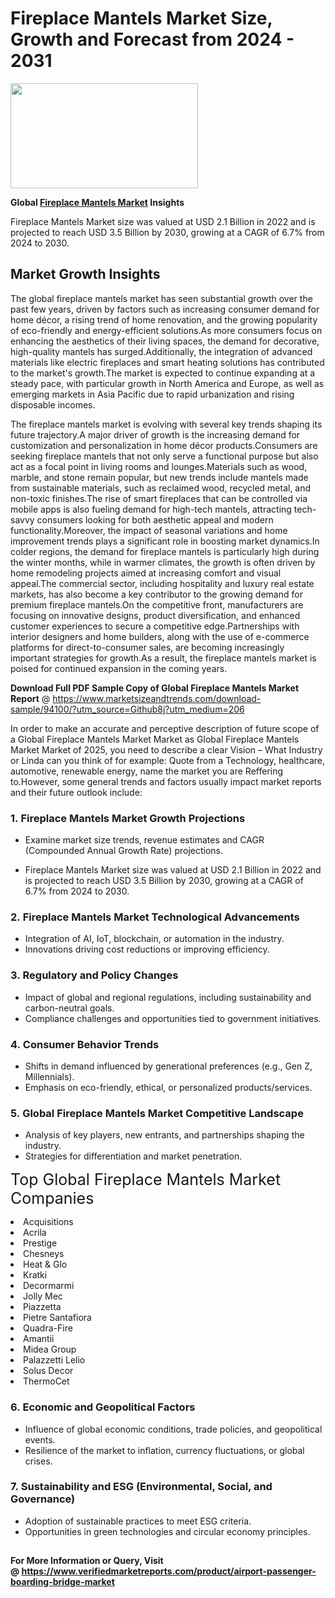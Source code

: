 <H1>Fireplace Mantels Market Size, Growth and Forecast from 2024 - 2031</H1><img class="aligncenter size-medium wp-image-584254" src="https://thirdeyenews.in/wp-content/uploads/2024/09/Global-Market-Research-300x168.jpeg" alt="" width="300" height="168" /><p><strong>Global&nbsp;<a href="https://www.marketsizeandtrends.com/download-sample/94100/?utm_source=Github8j?utm_medium=206">Fireplace Mantels Market</a> Insights</strong></p><p>Fireplace Mantels Market size was valued at USD 2.1 Billion in 2022 and is projected to reach USD 3.5 Billion by 2030, growing at a CAGR of 6.7% from 2024 to 2030.</p><p><h2>Market Growth Insights</h2> <p>The global fireplace mantels market has seen substantial growth over the past few years, driven by factors such as increasing consumer demand for home décor, a rising trend of home renovation, and the growing popularity of eco-friendly and energy-efficient solutions.As more consumers focus on enhancing the aesthetics of their living spaces, the demand for decorative, high-quality mantels has surged.Additionally, the integration of advanced materials like electric fireplaces and smart heating solutions has contributed to the market's growth.The market is expected to continue expanding at a steady pace, with particular growth in North America and Europe, as well as emerging markets in Asia Pacific due to rapid urbanization and rising disposable incomes.</p> <p>The fireplace mantels market is evolving with several key trends shaping its future trajectory.A major driver of growth is the increasing demand for customization and personalization in home décor products.Consumers are seeking fireplace mantels that not only serve a functional purpose but also act as a focal point in living rooms and lounges.Materials such as wood, marble, and stone remain popular, but new trends include mantels made from sustainable materials, such as reclaimed wood, recycled metal, and non-toxic finishes.The rise of smart fireplaces that can be controlled via mobile apps is also fueling demand for high-tech mantels, attracting tech-savvy consumers looking for both aesthetic appeal and modern functionality.Moreover, the impact of seasonal variations and home improvement trends plays a significant role in boosting market dynamics.In colder regions, the demand for fireplace mantels is particularly high during the winter months, while in warmer climates, the growth is often driven by home remodeling projects aimed at increasing comfort and visual appeal.The commercial sector, including hospitality and luxury real estate markets, has also become a key contributor to the growing demand for premium fireplace mantels.On the competitive front, manufacturers are focusing on innovative designs, product diversification, and enhanced customer experiences to secure a competitive edge.Partnerships with interior designers and home builders, along with the use of e-commerce platforms for direct-to-consumer sales, are becoming increasingly important strategies for growth.As a result, the fireplace mantels market is poised for continued expansion in the coming years.<p><span class=""><strong>Download Full PDF Sample Copy of Global Fireplace Mantels Market Report</strong> @ <a href="https://www.marketsizeandtrends.com/download-sample/94100/?utm_source=Github8j?utm_medium=206" target="_blank">https://www.marketsizeandtrends.com/download-sample/94100/?utm_source=Github8j?utm_medium=206</a></span></p><p>In order to make an accurate and perceptive description of future scope of a Global&nbsp;Fireplace Mantels Market Market as Global&nbsp;Fireplace Mantels Market Market of 2025, you need to describe a clear Vision &ndash; What Industry or Linda can you think of for example: Quote from a Technology, healthcare, automotive, renewable energy, name the market you are Reffering to.However, some general trends and factors usually impact market reports and their future outlook include:</p><h3>1.&nbsp;<strong>Fireplace Mantels Market Growth Projections</strong></h3><ul><li>Examine market size trends, revenue estimates and CAGR (Compounded Annual Growth Rate) projections.</li><li><p>Fireplace Mantels Market size was valued at USD 2.1 Billion in 2022 and is projected to reach USD 3.5 Billion by 2030, growing at a CAGR of 6.7% from 2024 to 2030.</p></li></ul><h3>2.&nbsp;<strong>Fireplace Mantels Market Technological Advancements</strong></h3><ul><li>Integration of AI, IoT, blockchain, or automation in the industry.</li><li>Innovations driving cost reductions or improving efficiency.</li></ul><h3>3.&nbsp;<strong>Regulatory and Policy Changes</strong></h3><ul><li>Impact of global and regional regulations, including sustainability and carbon-neutral goals.</li><li>Compliance challenges and opportunities tied to government initiatives.</li></ul><h3>4.&nbsp;<strong>Consumer Behavior Trends</strong></h3><ul><li>Shifts in demand influenced by generational preferences (e.g., Gen Z, Millennials).</li><li>Emphasis on eco-friendly, ethical, or personalized products/services.</li></ul><h3>5.&nbsp;<strong>Global Fireplace Mantels Market Competitive Landscape</strong></h3><ul><li>Analysis of key players, new entrants, and partnerships shaping the industry.</li><li>Strategies for differentiation and market penetration.</li></ul><p data-pm-slice="1 1 []"><span style="color: inherit; font-family: inherit; font-size: 25px;">Top Global Fireplace Mantels Market Companies</span></p><div class="" data-test-id=""><p><li>Acquisitions</li><li> Acrila</li><li> Prestige</li><li> Chesneys</li><li> Heat & Glo</li><li> Kratki</li><li> Decormarmi</li><li> Jolly Mec</li><li> Piazzetta</li><li> Pietre Santafiora</li><li> Quadra-Fire</li><li> Amantii</li><li> Midea Group</li><li> Palazzetti Lelio</li><li> Solus Decor</li><li> ThermoCet</li></p></div><h3>6.&nbsp;<strong>Economic and Geopolitical Factors</strong></h3><ul><li>Influence of global economic conditions, trade policies, and geopolitical events.</li><li>Resilience of the market to inflation, currency fluctuations, or global crises.</li></ul><h3>7.&nbsp;<strong>Sustainability and ESG (Environmental, Social, and Governance)</strong></h3><ul><li>Adoption of sustainable practices to meet ESG criteria.</li><li>Opportunities in green technologies and circular economy principles.</li></ul><h2><strong style="font-size: 14px;">For More Information or Query, Visit @&nbsp;</strong><a style="background-color: #ffffff; font-size: 14px;" href="https://www.marketsizeandtrends.com/report/fireplace-mantels-market/" target="_blank">https://www.verifiedmarketreports.com/product/airport-passenger-boarding-bridge-market</a></h2>